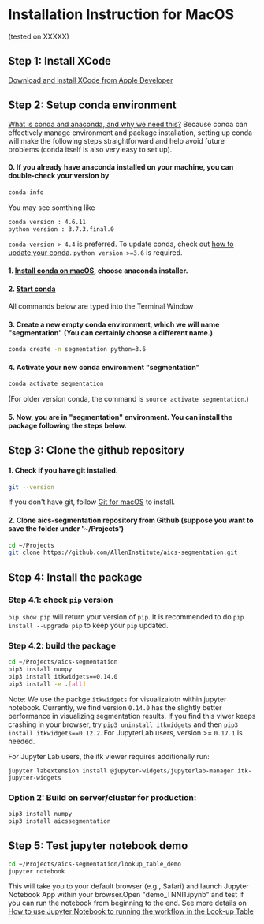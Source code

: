# Installation Instruction for MacOS

(tested on XXXXX)


## Step 1: Install XCode

[Download and install XCode from Apple Developer](https://developer.apple.com/xcode/)


## Step 2: Setup conda environment 

[What is conda and anaconda, and why we need this?](conda_why.md) Because conda can effectively manage environment and package installation, setting up conda will make the following steps straightforward and help avoid future problems (conda itself is also very easy to set up).

#### 0. If you already have anaconda installed on your machine, you can double-check your version by

```bash
conda info
```

You may see somthing like
```bash
conda version : 4.6.11
python version : 3.7.3.final.0
```
`conda version > 4.4` is preferred. To update conda, check out [how to update your conda](https://www.anaconda.com/keeping-anaconda-date/).
`python version >=3.6` is required.

#### 1. [Install conda on macOS](https://docs.conda.io/projects/conda/en/latest/user-guide/install/macos.html), choose anaconda installer.


#### 2. [Start conda](https://docs.conda.io/projects/conda/en/latest/user-guide/getting-started.html#starting-conda)

All commands below are typed into the Terminal Window

#### 3. Create a new empty conda environment, which we will name "segmentation" (You can certainly choose a different name.)

``` bash 
conda create -n segmentation python=3.6
```

#### 4. Activate your new conda environment "segmentation"

``` bash
conda activate segmentation
```

(For older version conda, the command is `source activate segmentation`.)

#### 5. Now, you are in "segmentation" environment. You can install the package following the steps below.


## Step 3: Clone the github repository 


#### 1. Check if you have git installed.

```bash 
git --version
```

If you don't have git, follow [Git for macOS](https://www.atlassian.com/git/tutorials/install-git#mac-os-x) to install.

#### 2. Clone aics-segmentation repository from Github (suppose you want to save the folder under '~/Projects')

```bash
cd ~/Projects
git clone https://github.com/AllenInstitute/aics-segmentation.git
```

## Step 4: Install the package

### Step 4.1: check `pip` version
`pip show pip` will return your version of `pip`. It is recommended to do `pip install --upgrade pip` to keep your `pip` updated. 


### Step 4.2: build the package

```bash
cd ~/Projects/aics-segmentation
pip3 install numpy
pip3 install itkwidgets==0.14.0
pip3 install -e .[all]
```

Note: We use the packge `itkwidgets` for visualizaiotn within jupyter notebook. Currently, we find version `0.14.0` has the slightly better performance in visualizing segmentation results. If you find this viwer keeps crashing in your browser, try `pip3 uninstall itkwidgets` and then `pip3 install itkwidgets==0.12.2`. For JupyterLab users, version >= `0.17.1` is needed. 

For Jupyter Lab users, the itk viewer requires additionally run:

```
jupyter labextension install @jupyter-widgets/jupyterlab-manager itk-jupyter-widgets
```


### Option 2: Build on server/cluster for production:

```bash
pip3 install numpy
pip3 install aicssegmentation
```

## Step 5: Test jupyter notebook demo


``` bash 
cd ~/Projects/aics-segmentation/lookup_table_demo
jupyter notebook
```

This will take you to your default browser (e.g., Safari) and launch Jupyter Notebook App within your browser.Open "demo_TNNI1.ipynb" and test if you can run the notebook from beginning to the end. See more details on [How to use Jupyter Notebook to running the workflow in the Look-up Table](../docs/jupyter_lookup_table.md)

